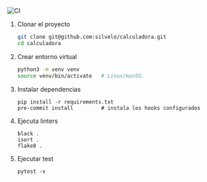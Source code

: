 ![CI](https://github.com/silvelo/calculadora/actions/workflows/ci.yml/badge.svg)


1. Clonar el proyecto
  
    ```bash
    git clone git@github.com:silvelo/calculadora.git
    cd calculadora
    ```

2. Crear entorno virtual

    ```bash
    python3 -m venv venv
    source venv/bin/activate   # Linux/macOS
    ```

3. Instalar dependencias
    
    ```
    pip install -r requirements.txt
    pre-commit install         # instala los hooks configurados
    ```

4. Ejecuta linters

    ```
    black .
    isort .
    flake8 .
    ```

5. Ejecutar test

   ```
   pytest -v
   ```
